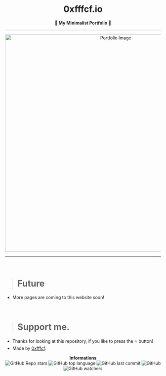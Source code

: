 <h1 align="center">0xfffcf.io</h1>

<p align='center'>
    <b>💖 My Minimalist Portfolio 💙</b>
</p>

----

<p align="center">
      <img src="https://media.discordapp.net/attachments/1005892069056843920/1006378962072641626/unknown.png" alt="Portfolio Image" width="700">
</p>

---

<br/>

> # Future

* More pages are coming to this website soon!

<br/>

> # Support me.

* Thanks for looking at this repository, if you like to press the ⭐ button!
* Made by [0xfffcf](https://github.com/0xfffcf).

<p align="center">
    <b>Informations</b><br>
    <img alt="GitHub Repo stars" src="https://img.shields.io/github/stars/0xfffcf/Rabbit-Fetch?color=7143de">
    <img alt="GitHub top language" src="https://img.shields.io/github/languages/top/0xfffcf/Rabbit-Fetch?color=7143de">
    <img alt="GitHub last commit" src="https://img.shields.io/github/last-commit/0xfffcf/Rabbit-Fetch?color=7143de">
    <img alt="GitHub" src="https://img.shields.io/github/license/0xfffcf/Rabbit-Fetch?color=7143de">
    <img alt="GitHub watchers" src="https://img.shields.io/github/watchers/0xfffcf/Rabbit-Fetch?color=7143de">
</p>
